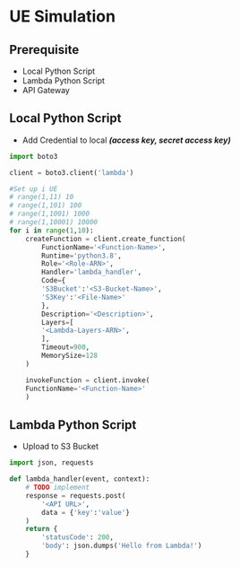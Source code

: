 # UE Simulation

## Prerequisite
* Local Python Script
* Lambda Python Script
* API Gateway

## Local Python Script
* Add Credential to local ***(access key, secret access key)***

```python
import boto3

client = boto3.client('lambda')

#Set up i UE
# range(1,11) 10 
# range(1,101) 100 
# range(1,1001) 1000 
# range(1,10001) 10000
for i in range(1,10):
    createFunction = client.create_function(
        FunctionName='<Function-Name>',
        Runtime='python3.8',
        Role='<Role-ARN>',
        Handler='lambda_handler',
        Code={
        'S3Bucket':'<S3-Bucket-Name>', 
        'S3Key':'<File-Name>'
        },
        Description='<Description>',
        Layers=[
        '<Lambda-Layers-ARN>',
        ],
        Timeout=900,
        MemorySize=128
    )

    invokeFunction = client.invoke(
    FunctionName='<Function-Name>'
    )
```

## Lambda Python Script

* Upload to S3 Bucket

```python
import json, requests

def lambda_handler(event, context):
    # TODO implement
    response = requests.post(
        '<API URL>', 
        data = {'key':'value'}
    )
    return {
        'statusCode': 200,
        'body': json.dumps('Hello from Lambda!')
    }
```